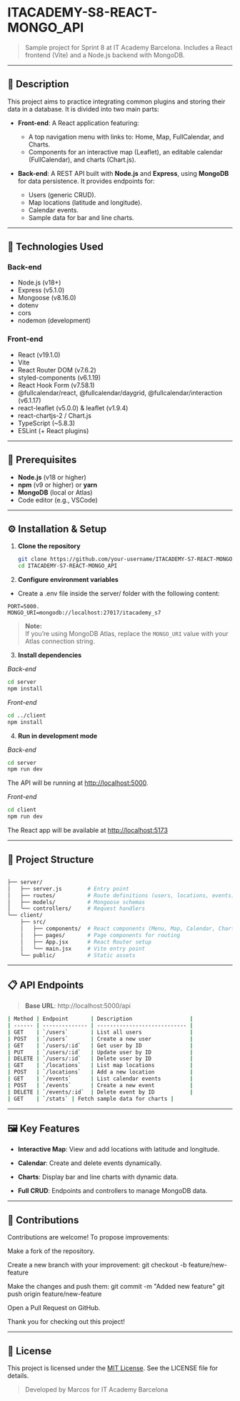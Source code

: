 # ITACADEMY-S8-REACT-MONGO_API

> Sample project for Sprint 8 at IT Academy Barcelona. Includes a React frontend (Vite) and a Node.js backend with MongoDB.

---

## 📄 Description

This project aims to practice integrating common plugins and storing their data in a database. It is divided into two main parts:

- **Front-end**: A React application featuring:
  - A top navigation menu with links to: Home, Map, FullCalendar, and Charts.
  - Components for an interactive map (Leaflet), an editable calendar (FullCalendar), and charts (Chart.js).

- **Back-end**: A REST API built with **Node.js** and **Express**, using **MongoDB** for data persistence. It provides endpoints for:
  - Users (generic CRUD).
  - Map locations (latitude and longitude).
  - Calendar events.
  - Sample data for bar and line charts.

---

## 🚀 Technologies Used

### Back-end

- Node.js (v18+)
- Express (v5.1.0)
- Mongoose (v8.16.0)
- dotenv
- cors
- nodemon (development)

### Front-end

- React (v19.1.0)
- Vite
- React Router DOM (v7.6.2)
- styled-components (v6.1.19)
- React Hook Form (v7.58.1)
- @fullcalendar/react, @fullcalendar/daygrid, @fullcalendar/interaction (v6.1.17)
- react-leaflet (v5.0.0) & leaflet (v1.9.4)
- react-chartjs-2 / Chart.js
- TypeScript (~5.8.3)
- ESLint (+ React plugins)

---

## 📝 Prerequisites

- **Node.js** (v18 or higher)
- **npm** (v9 or higher) or **yarn**
- **MongoDB** (local or Atlas)
- Code editor (e.g., VSCode)

---

## ⚙️ Installation & Setup

1. **Clone the repository**  
   ```bash
   git clone https://github.com/your-username/ITACADEMY-S7-REACT-MONGO_API.git
   cd ITACADEMY-S7-REACT-MONGO_API


2. **Configure environment variables**

- Create a .env file inside the server/ folder with the following content:

```env
PORT=5000.
MONGO_URI=mongodb://localhost:27017/itacademy_s7
```
> **Note:**  
> If you’re using MongoDB Atlas, replace the `MONGO_URI` value with your Atlas connection string.

3. **Install dependencies**

*Back-end*

```bash
cd server
npm install
```
*Front-end*
```bash
cd ../client
npm install
```
4. **Run in development mode**

*Back-end*

```bash
cd server
npm run dev
```
The API will be running at [http://localhost:5000](http://localhost:5000).


*Front-end*


```bash
cd client
npm run dev
```
The React app will be available at [http://localhost:5173](http://localhost:5173)

---

## 🚩 Project Structure

```bash

├── server/
│   ├── server.js        # Entry point
│   ├── routes/          # Route definitions (users, locations, events)
│   ├── models/          # Mongoose schemas
│   └── controllers/     # Request handlers
└── client/
    ├── src/
    │   ├── components/  # React components (Menu, Map, Calendar, Charts)
    │   ├── pages/       # Page components for routing
    │   ├── App.jsx      # React Router setup
    │   └── main.jsx     # Vite entry point
    └── public/          # Static assets
```
---

## 📋 API Endpoints

> **Base URL**: http://localhost:5000/api

```bash
| Method | Endpoint       | Description                  |
| ------ | -------------- | ---------------------------- |
| GET    | `/users`       | List all users               |
| POST   | `/users`       | Create a new user            |
| GET    | `/users/:id`   | Get user by ID               |
| PUT    | `/users/:id`   | Update user by ID            |
| DELETE | `/users/:id`   | Delete user by ID            |
| GET    | `/locations`   | List map locations           |
| POST   | `/locations`   | Add a new location           |
| GET    | `/events`      | List calendar events         |
| POST   | `/events`      | Create a new event           |
| DELETE | `/events/:id`  | Delete event by ID           |
| GET    | `/stats` | Fetch sample data for charts |
```
---
## 🖼️ Key Features

- **Interactive Map**: View and add locations with latitude and longitude.
- **Calendar**: Create and delete events dynamically.

- **Charts**: Display bar and line charts with dynamic data.

- **Full CRUD**: Endpoints and controllers to manage MongoDB data.

---

## 🤝 Contributions

Contributions are welcome! To propose improvements:

Make a fork of the repository.

Create a new branch with your improvement:
git checkout -b feature/new-feature

Make the changes and push them:
git commit -m "Added new feature"
git push origin feature/new-feature

Open a Pull Request on GitHub.

Thank you for checking out this project!

---
## 📜 License
This project is licensed under the [MIT License](LICENSE). See the LICENSE file for details.
>Developed by Marcos for IT Academy Barcelona




